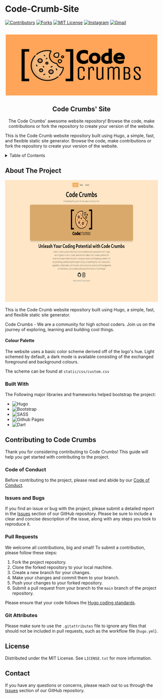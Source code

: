 # Code-Crumb-Site

<!-- Shields -->
[![Contributors][contributors-shield]][contributors-url]
[![Forks][forks-shield]][forks-url]
[![MIT License][license-shield]][license-url]
[![Instagram](https://img.shields.io/badge/Instagram-%23E4405F.svg?style=for-the-badge&logo=Instagram&logoColor=white)][insta-url]
[![Gmail](https://img.shields.io/badge/Gmail-D14836?style=for-the-badge&logo=gmail&logoColor=white)][gmail-url]

<!-- Logo & Heading  -->

<br />
<div align="center">
  <a href="https://github.com/Code-Crumbs-HS/code-crumb-site">
    <img src="static/CodeCrumbs- Lab-Orange.svg" alt="Logo" width="500" height="200">
  </a>

  <h2 align="center">Code Crumbs' Site</h3>

  <p align="center">
    The Code Crumbs' awesome website repository! Browse the code, make contributions or fork the repository to create your version of the website.
    <br />
</p>
</div>

This is the Code Crumb website repository built using Hugo, a simple, fast, and flexible static site generator. Browse the code, make contributions or fork the repository to create your version of the website.

<!-- Contents -->
<details>
  <summary>Table of Contents</summary>
  <ol>
    <li>
      <a href="#about-the-project">About The Project</a>
      <ul>
        <li><a href="#built-with">Built With</a></li>
      </ul>
    </li>
    <li>
      <a href="#contri-guide">Contributing Guide</a>
      <ul>
        <li><a href="#forking">Forking The Repo</a></li>
        <li><a href="#pr">Pull Requests</a></li>
      </ul>
    </li>
  </ol>
</details>

<!-- About -->
## About The Project
<img src="demo.png" alt="Homepage Screenshot" width="900" height="400">
 
This is the Code Crumb website repository built using Hugo, a simple, fast, and flexible static site generator. 

Code Crumbs - We are a community for high school coders. Join us on the journey of exploring, learning and building cool things. 

#### Colour Palette
The website uses a basic color scheme derived off of the logo's hue. Light schemed by default, a dark mode is available consisting of the exchanged foreground and background colours. 

The scheme can be found at `static/css/custom.css`

<!-- Acknowledges libraries/frameworks used in development -->
### Built With
The Following major libraries and frameworks helped bootstrap the project:

* ![Hugo](https://img.shields.io/badge/Hugo-black.svg?style=for-the-badge&logo=Hugo)
* ![Bootstrap](https://img.shields.io/badge/bootstrap-%23563D7C.svg?style=for-the-badge&logo=bootstrap&logoColor=white)
* ![SASS](https://img.shields.io/badge/SASS-hotpink.svg?style=for-the-badge&logo=SASS&logoColor=white)
* ![Github Pages](https://img.shields.io/badge/github%20pages-121013?style=for-the-badge&logo=github&logoColor=white)
* ![Dart](https://img.shields.io/badge/dart-%230175C2.svg?style=for-the-badge&logo=dart&logoColor=white)

<!-- Guide to contribute to the project -->
## Contributing to Code Crumbs

Thank you for considering contributing to Code Crumbs! This guide will help you get started with contributing to the project.

### Code of Conduct

Before contributing to the project, please read and abide by our [Code of Conduct](./CODE_OF_CONDUCT.md).

### Issues and Bugs

If you find an issue or bug with the project, please submit a detailed report in the [Issues](https://github.com/code-crumbs-hs/code-crumb-site/issues) section of our GitHub repository. Please be sure to include a clear and concise description of the issue, along with any steps you took to reproduce it.

### Pull Requests

We welcome all contributions, big and small! To submit a contribution, please follow these steps:

1. Fork the project repository.
2. Clone the forked repository to your local machine.
3. Create a new branch for your changes.
4. Make your changes and commit them to your branch.
5. Push your changes to your forked repository.
6. Submit a pull request from your branch to the `main` branch of the project repository.

Please ensure that your code follows the [Hugo coding standards](https://gohugo.io/getting-started/code-style/).

### Git Attributes

Please make sure to use the `.gitattributes` file to ignore any files that should not be included in pull requests, such as the workflow file (`hugo.yml`).

<!-- LICENSE -->
## License

Distributed under the MIT License. See `LICENSE.txt` for more information.

## Contact

If you have any questions or concerns, please reach out to us through the [Issues](https://github.com/code-crumbs-hs/code-crumb-site/issues) section of our GitHub repository.



<!-- Markdown Links -->
[license-shield]:https://img.shields.io/static/v1?label=LICENSE&message=MIT&color=blueviolet&style=for-the-badge
[license-url]: https://github.com/Code-Crumbs-HS/code-crumb-site/LICENSE
[forks-shield]: https://img.shields.io/github/forks/Code-Crumbs-HS/code-crumb-site?style=for-the-badge
[forks-url]: https://github.com/Code-Crumbs-HS/code-crumb-site/forks
[contributors-shield]:https://img.shields.io/github/contributors/Code-Crumbs-HS/code-crumb-site?logoColor=orange&style=for-the-badge
[contributors-url]:https://github.com/Code-Crumbs-HS/code-crumb-site/graphs/contributors
[insta-url]:https://instagram.com/code.crumbs
[gmail-url]:mailto:codecrumbshs@gmail.com
